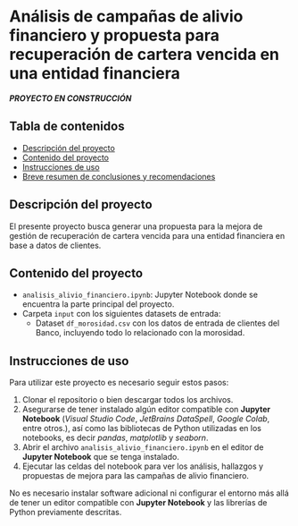 # Análisis de campañas de alivio financiero y propuesta para recuperación de cartera vencida en una entidad financiera

***PROYECTO EN CONSTRUCCIÓN***

## Tabla de contenidos

- [Descripción del proyecto](#descripción-del-proyecto)
- [Contenido del proyecto](#contenido-del-proyecto)
- [Instrucciones de uso](#instrucciones-de-uso)
- [Breve resumen de conclusiones y recomendaciones](#breve-resumen-de-conclusiones-y-recomendaciones)

## Descripción del proyecto

El presente proyecto busca generar una propuesta para la mejora de gestión de recuperación de cartera vencida para una entidad financiera en base a datos de clientes.

## Contenido del proyecto

- `analisis_alivio_financiero.ipynb`: Jupyter Notebook donde se encuentra la parte principal del proyecto.
- Carpeta `input` con los siguientes datasets de entrada:
    - Dataset `df_morosidad.csv` con los datos de entrada de clientes del Banco, incluyendo todo lo relacionado con la morosidad.


## Instrucciones de uso

Para utilizar este proyecto es necesario seguir estos pasos:

1. Clonar el repositorio o bien descargar todos los archivos.
2. Asegurarse de tener instalado algún editor compatible con **Jupyter Notebook** (*Visual Studio Code*, *JetBrains DataSpell*, *Google Colab*, entre otros.), así como las bibliotecas de Python utilizadas en los notebooks, es decir *pandas*, *matplotlib* y *seaborn*.
3. Abrir el archivo `analisis_alivio_financiero.ipynb` en el editor de **Jupyter Notebook** que se tenga instalado.
4. Ejecutar las celdas del notebook para ver los análisis, hallazgos y propuestas de mejora para las campañas de alivio financiero.

No es necesario instalar software adicional ni configurar el entorno más allá de tener un editor compatible con **Jupyter Notebook** y las librerías de Python previamente descritas.
